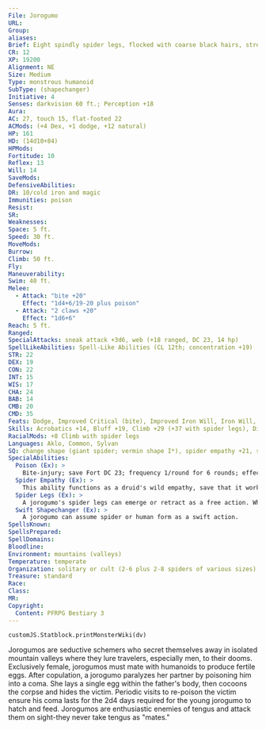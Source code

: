 ```yaml
---
File: Jorogumo
URL: 
Group: 
aliases: 
Brief: Eight spindly spider legs, flocked with coarse black hairs, stretch from the back of this otherwise beautiful black-haired woman.
CR: 12
XP: 19200
Alignment: NE
Size: Medium
Type: monstrous humanoid
SubType: (shapechanger)
Initiative: 4
Senses: darkvision 60 ft.; Perception +18
Aura: 
AC: 27, touch 15, flat-footed 22
ACMods: (+4 Dex, +1 dodge, +12 natural)
HP: 161
HD: (14d10+84)
HPMods: 
Fortitude: 10
Reflex: 13
Will: 14
SaveMods: 
DefensiveAbilities: 
DR: 10/cold iron and magic
Immunities: poison
Resist: 
SR: 
Weaknesses: 
Space: 5 ft.
Speed: 30 ft.
MoveMods: 
Burrow: 
Climb: 50 ft.
Fly: 
Maneuverability: 
Swim: 40 ft.
Melee: 
  - Attack: "bite +20"
    Effect: "1d4+6/19-20 plus poison"
  - Attack: "2 claws +20"
    Effect: "1d6+6"
Reach: 5 ft.
Ranged: 
SpecialAttacks: sneak attack +3d6, web (+18 ranged, DC 23, 14 hp)
SpellLikeAbilities: Spell-Like Abilities (CL 12th; concentration +19)   At Will-charm person (DC 18), detect thoughts (DC 19)   3/day-bestow curse (DC 21), suggestion (DC 20)   1/day-hold monster (DC 22), summon nature's ally V (1 ogre spider or 1d3 giant black widow spiders or 1d4+1 giant spiders)
STR: 22
DEX: 19
CON: 22
INT: 15
WIS: 17
CHA: 24
BAB: 14
CMB: 20
CMD: 35
Feats: Dodge, Improved Critical (bite), Improved Iron Will, Iron Will, Mobility, Power Attack, Spring Attack
Skills: Acrobatics +14, Bluff +19, Climb +29 (+37 with spider legs), Diplomacy +18, Perception +18, Perform (string) +10, Sense Motive +15, Stealth +19, Swim +14
RacialMods: +8 Climb with spider legs
Languages: Aklo, Common, Sylvan
SQ: change shape (giant spider; vermin shape I*), spider empathy +21, swift shapechanger
SpecialAbilities:
  Poison (Ex): >
    Bite-injury; save Fort DC 23; frequency 1/round for 6 rounds; effect 1d6 Wisdom damage; cure 3 saves.
  Spider Empathy (Ex): >
    This ability functions as a druid's wild empathy, save that it works only on spiders. A jorogumo uses her Hit Dice (normally 14) as her effective druid level. Spiders are normally mindless, but this empathic communication imparts upon them a modicum of implanted intelligence, allowing the  jorogumo to train them and use them as guardians (though it does not grant them skills or feats).
  Spider Legs (Ex): >
    A jorogumo's spider legs can emerge or retract as a free action. When a jorogumo's spider legs are present, she gains a +8 circumstance bonus on Climb checks and gains Deflect Arrows as a bonus feat.
  Swift Shapechanger (Ex): >
    A jorogumo can assume spider or human form as a swift action.
SpellsKnown: 
SpellsPrepared: 
SpellDomains: 
Bloodline: 
Environment: mountains (valleys)
Temperature: temperate
Organization: solitary or cult (2-6 plus 2-8 spiders of various sizes)
Treasure: standard
Race: 
Class: 
MR: 
Copyright:
  Content: PFRPG Bestiary 3
---
```

```dataviewjs
customJS.Statblock.printMonsterWiki(dv)
```
Jorogumos are seductive schemers who secret themselves away in isolated mountain valleys where they lure travelers, especially men, to their dooms. Exclusively female, jorogumos must mate with humanoids to produce fertile eggs. After copulation, a jorogumo paralyzes her partner by poisoning him into a coma. She lays a single egg within the father's body, then cocoons the corpse and hides the victim. Periodic visits to re-poison the victim ensure his coma lasts for the 2d4 days required for the young jorogumo to hatch and feed. Jorogumos are enthusiastic enemies of tengus and attack them on sight-they never take tengus as "mates."
